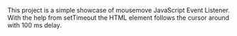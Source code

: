 This project is a simple showcase of mousemove JavaScript Event Listener. With the help from setTimeout the HTML element follows the cursor around with 100 ms delay.
